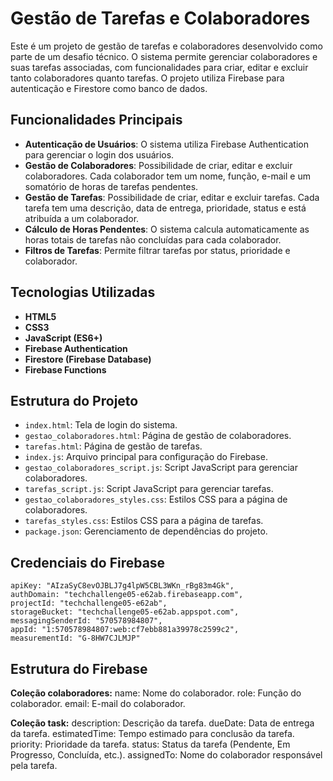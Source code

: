 # Gestão de Tarefas e Colaboradores
Este é um projeto de gestão de tarefas e colaboradores desenvolvido como parte de um desafio técnico. O sistema permite gerenciar colaboradores e suas tarefas associadas, com funcionalidades para criar, editar e excluir tanto colaboradores quanto tarefas. O projeto utiliza Firebase para autenticação e Firestore como banco de dados.

## Funcionalidades Principais
- **Autenticação de Usuários**: O sistema utiliza Firebase Authentication para gerenciar o login dos usuários.
- **Gestão de Colaboradores**: Possibilidade de criar, editar e excluir colaboradores. Cada colaborador tem um nome, função, e-mail e um somatório de horas de tarefas pendentes.
- **Gestão de Tarefas**: Possibilidade de criar, editar e excluir tarefas. Cada tarefa tem uma descrição, data de entrega, prioridade, status e está atribuída a um colaborador.
- **Cálculo de Horas Pendentes**: O sistema calcula automaticamente as horas totais de tarefas não concluídas para cada colaborador.
- **Filtros de Tarefas**: Permite filtrar tarefas por status, prioridade e colaborador.

## Tecnologias Utilizadas
- **HTML5**
- **CSS3**
- **JavaScript (ES6+)**
- **Firebase Authentication**
- **Firestore (Firebase Database)**
- **Firebase Functions**

## Estrutura do Projeto
- `index.html`: Tela de login do sistema.
- `gestao_colaboradores.html`: Página de gestão de colaboradores.
- `tarefas.html`: Página de gestão de tarefas.
- `index.js`: Arquivo principal para configuração do Firebase.
- `gestao_colaboradores_script.js`: Script JavaScript para gerenciar colaboradores.
- `tarefas_script.js`: Script JavaScript para gerenciar tarefas.
- `gestao_colaboradores_styles.css`: Estilos CSS para a página de colaboradores.
- `tarefas_styles.css`: Estilos CSS para a página de tarefas.
- `package.json`: Gerenciamento de dependências do projeto.

## Credenciais do Firebase
    apiKey: "AIzaSyC8evOJBLJ7g4lpW5CBL3WKn_rBg83m4Gk",
    authDomain: "techchallenge05-e62ab.firebaseapp.com",
    projectId: "techchallenge05-e62ab",
    storageBucket: "techchallenge05-e62ab.appspot.com",
    messagingSenderId: "570578984807",
    appId: "1:570578984807:web:cf7ebb881a39978c2599c2",
    measurementId: "G-8HW7CJLMJP"

## Estrutura do Firebase
**Coleção colaboradores:**
name: Nome do colaborador.
role: Função do colaborador.
email: E-mail do colaborador.

**Coleção task:**
description: Descrição da tarefa.
dueDate: Data de entrega da tarefa.
estimatedTime: Tempo estimado para conclusão da tarefa.
priority: Prioridade da tarefa.
status: Status da tarefa (Pendente, Em Progresso, Concluída, etc.).
assignedTo: Nome do colaborador responsável pela tarefa.
